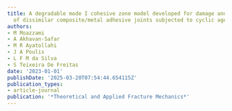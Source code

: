 ```yaml
---
title: A degradable mode I cohesive zone model developed for damage and fracture analysis
  of dissimilar composite/metal adhesive joints subjected to cyclic ageing conditions
authors:
- M Moazzami
- A Akhavan-Safar
- M R Ayatollahi
- J A Poulis
- L F M da Silva
- S Teixeira De Freitas
date: '2023-01-01'
publishDate: '2025-03-20T07:54:44.654115Z'
publication_types:
- article-journal
publication: '*Theoretical and Applied Fracture Mechanics*'
---
```


